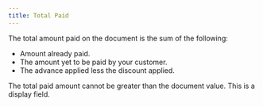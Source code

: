 ```yaml
---
title: Total Paid
---
```



The total amount paid on the document is the sum of the following:

- Amount already paid.
- The amount yet to be paid by your customer.
- The advance applied less the discount applied.



The total paid amount cannot be greater than the document value. This  is a display field.
